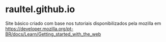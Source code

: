 # raultel.github.io
Site básico criado com base nos tutoriais disponibilizados pela mozilla em https://developer.mozilla.org/pt-BR/docs/Learn/Getting_started_with_the_web
